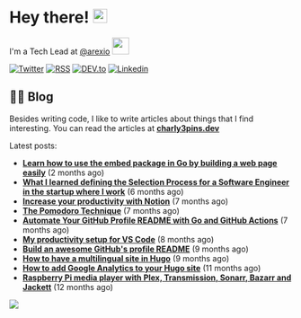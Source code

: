 
# Hey there! <img src="https://media.giphy.com/media/hvRJCLFzcasrR4ia7z/giphy.gif" width="25px">

I'm a Tech Lead at <a href="https://github.com/arexio">@arexio</a> <img src="https://media.giphy.com/media/WUlplcMpOCEmTGBtBW/giphy.gif" width="30">

[![Twitter](https://img.shields.io/badge/Twitter-1DA1F2?style=for-the-badge&logo=twitter&logoColor=white)](https://twitter.com/intent/follow?screen_name=charly3pins)
[![RSS](https://img.shields.io/badge/RSS-FFA500?style=for-the-badge&logo=rss&logoColor=white)](https://charly3pins.dev)
[![DEV.to](https://img.shields.io/badge/dev.to-0A0A0A?style=for-the-badge&logo=dev.to&logoColor=white)](https://dev.to/charly3pins)
[![Linkedin](https://img.shields.io/badge/LinkedIn-0077B5?style=for-the-badge&logo=linkedin&logoColor=white)](https://www.linkedin.com/in/carlesfuste/)

## 👨‍💻 Blog

Besides writing code, I like to write articles about things that I find interesting. You can read the articles at **[charly3pins.dev](https://charly3pins.dev)**

Latest posts:
- **[Learn how to use the embed package in Go by building a web page easily](https://charly3pins.dev/blog/learn-how-to-use-the-embed-package-in-go-by-building-a-web-page-easily/)** (2 months ago)
- **[What I learned defining the Selection Process for a Software Engineer in the startup where I work](https://charly3pins.dev/blog/what-i-learned-defining-the-selection-process-for-a-software-engineer-in-the-startup-where-i-work/)** (6 months ago)
- **[Increase your productivity with Notion](https://charly3pins.dev/blog/increase-your-productivity-with-notion/)** (7 months ago)
- **[The Pomodoro Technique](https://charly3pins.dev/blog/the-pomodoro-technique/)** (7 months ago)
- **[Automate Your GitHub Profile README with Go and GitHub Actions](https://charly3pins.dev/blog/automate-your-github-profile-readme-with-go-and-github-actions/)** (7 months ago)
- **[My productivity setup for VS Code](https://charly3pins.dev/blog/my-productivity-setup-for-vs-code/)** (8 months ago)
- **[Build an awesome GitHub's profile README](https://charly3pins.dev/blog/build-an-awesome-github-profile-readme/)** (9 months ago)
- **[How to have a multilingual site in Hugo](https://charly3pins.dev/blog/how-to-have-a-multilingual-site-in-hugo/)** (9 months ago)
- **[How to add Google Analytics to your Hugo site](https://charly3pins.dev/blog/how-to-add-google-analytics-to-your-hugo-site/)** (11 months ago)
- **[Raspberry Pi media player with Plex, Transmission, Sonarr, Bazarr and Jackett](https://charly3pins.dev/blog/raspberry-pi-media-player-with-plex-transmission-sonarr-bazarr-and-jackett/)** (12 months ago)


![](https://media.giphy.com/media/OPYnG3Xf8zLag/giphy.gif)